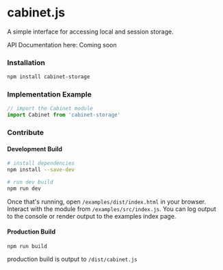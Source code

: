 # cabinet.js
A simple interface for accessing local and session storage.

API Documentation here: Coming soon


### Installation
```bash
npm install cabinet-storage
```

### Implementation Example
```js
// import the Cabinet module
import Cabinet from 'cabinet-storage'
```

### Contribute
#### Development Build
```bash
# install dependencies
npm install --save-dev

# run dev build
npm run dev
```
Once that's running, open `/examples/dist/index.html` in your browser.
Interact with the module from `/examples/src/index.js`.  You can log output to the console or render output to the examples index page.

#### Production Build
```
npm run build
```
production build is output to `/dist/cabinet.js`
